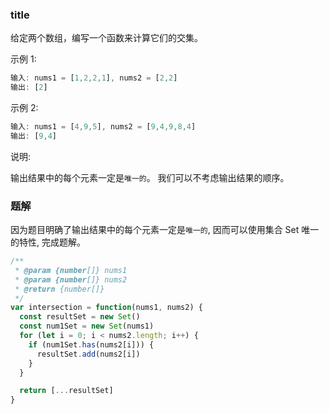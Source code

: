 ### title

给定两个数组，编写一个函数来计算它们的交集。

示例 1:

```js
输入: nums1 = [1,2,2,1], nums2 = [2,2]
输出: [2]
```

示例 2:

```js
输入: nums1 = [4,9,5], nums2 = [9,4,9,8,4]
输出: [9,4]
```

说明:

输出结果中的每个元素一定是`唯一的`。
我们可以不考虑输出结果的顺序。

### 题解

因为题目明确了输出结果中的每个元素一定是`唯一的`, 因而可以使用集合 Set 唯一的特性, 完成题解。

```js
/**
 * @param {number[]} nums1
 * @param {number[]} nums2
 * @return {number[]}
 */
var intersection = function(nums1, nums2) {
  const resultSet = new Set()
  const num1Set = new Set(nums1)
  for (let i = 0; i < nums2.length; i++) {
    if (num1Set.has(nums2[i])) {
      resultSet.add(nums2[i])
    }
  }

  return [...resultSet]
}
```
